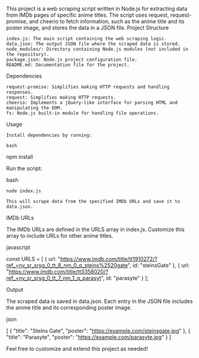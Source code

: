 This project is a web scraping script written in Node.js for extracting data from IMDb pages of specific anime titles. The script uses request, request-promise, and cheerio to fetch information, such as the anime title and its poster image, and stores the data in a JSON file.
Project Structure

    index.js: The main script containing the web scraping logic.
    data.json: The output JSON file where the scraped data is stored.
    node_modules/: Directory containing Node.js modules (not included in the repository).
    package.json: Node.js project configuration file.
    README.md: Documentation file for the project.

Dependencies

    request-promise: Simplifies making HTTP requests and handling responses.
    request: Simplifies making HTTP requests.
    cheerio: Implements a jQuery-like interface for parsing HTML and manipulating the DOM.
    fs: Node.js built-in module for handling file operations.

Usage

    Install dependencies by running:

    bash

npm install

Run the script:

bash

    node index.js

    This will scrape data from the specified IMDb URLs and save it to data.json.

IMDb URLs

The IMDb URLs are defined in the URLS array in index.js. Customize this array to include URLs for other anime titles.

javascript

const URLS = [
    {
        url: "https://www.imdb.com/title/tt1910272/?ref_=nv_sr_srsg_0_tt_8_nm_0_q_steins%2520gate",
        id: "steinsGate"
    },
    { url: "https://www.imdb.com/title/tt3358020/?ref_=nv_sr_srsg_0_tt_7_nm_1_q_parasyt", id: "parasyte" }
];

Output

The scraped data is saved in data.json. Each entry in the JSON file includes the anime title and its corresponding poster image.

json

[
    {
        "title": "Steins Gate",
        "poster": "https://example.com/steinsgate.jpg"
    },
    {
        "title": "Parasyte",
        "poster": "https://example.com/parasyte.jpg"
    }
]

Feel free to customize and extend this project as needed!

